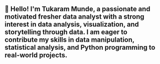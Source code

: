 ## 👋 Hello! I'm Tukaram Munde, a passionate and motivated fresher data analyst with a strong interest in data analysis, visualization, and storytelling through data. I am eager to contribute my skills in data manipulation, statistical analysis, and Python programming to real-world projects.

<!--
**Tukesh45/Tukesh45** is a ✨ _special_ ✨ repository because its `README.md` (this file) appears on your GitHub profile.

Here are some ideas to get you started:

- 🔭 I’m currently working on ...
- 🌱 I’m currently learning ...
- 👯 I’m looking to collaborate on ...
- 🤔 I’m looking for help with ...
- 💬 Ask me about ...
- 📫 How to reach me: ...
- 😄 Pronouns: ...
- ⚡ Fun fact: ...
-->
